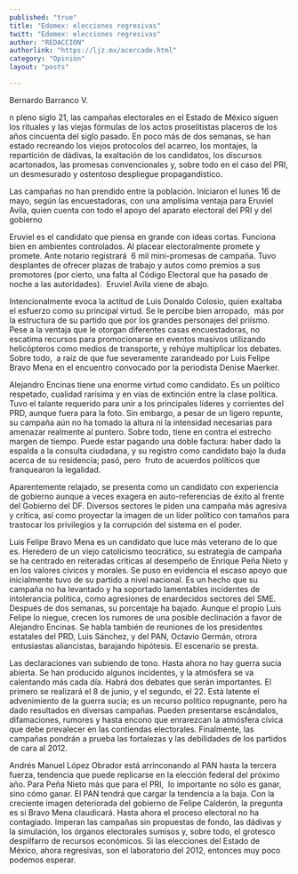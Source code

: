 ```yaml
---
published: "true"
title: "Edomex: elecciones regresivas"
twitt: "Edomex: elecciones regresivas"
author: "REDACCION"
authorlink: "https://ljz.mx/acercade.html"
category: "Opinión"
layout: "posts"

---
```



  Bernardo Barranco V.



n pleno siglo 21, las campañas electorales en el Estado de México siguen los rituales y las viejas fórmulas de los actos proselitistas placeros de los años cincuenta del siglo pasado. En poco más de dos semanas, se han estado recreando los viejos protocolos del acarreo, los montajes, la repartición de dádivas, la exaltación de los candidatos, los discursos acartonados, las promesas convencionales y, sobre todo en el caso del PRI, un desmesurado y ostentoso despliegue propagandístico.  

  Las campañas no han prendido entre la población. Iniciaron el lunes 16 de mayo, según las encuestadoras, con una amplísima ventaja para Eruviel Avila, quien cuenta con todo el apoyo del aparato electoral del PRI y del gobierno



  Eruviel es el candidato que piensa en grande con ideas cortas. Funciona bien en ambientes controlados. Al placear electoralmente promete y promete. Ante notario registrará  6 mil mini-promesas de campaña. Tuvo desplantes de ofrecer plazas de trabajo y autos como premios a sus promotores (por cierto, una falta al Código Electoral que ha pasado de noche a las autoridades).  Eruviel Avila viene de abajo.



  Intencionalmente evoca la actitud de Luis Donaldo Colosio, quien exaltaba el esfuerzo como su principal virtud. Se le percibe bien arropado,  más por la estructura de su partido que por los grandes personajes del priísmo. Pese a la ventaja que le otorgan diferentes casas encuestadoras, no escatima recursos para promocionarse en eventos masivos utilizando helicópteros como medios de transporte, y rehúye multiplicar los debates. Sobre todo,  a raíz de que fue severamente zarandeado por Luis Felipe Bravo Mena en el encuentro convocado por la periodista Denise Maerker.



  Alejandro Encinas tiene una enorme virtud como candidato. Es un político respetado, cualidad rarísima y en vías de extinción entre la clase política. Tuvo el talante requerido para unir a los principales líderes y corrientes del PRD, aunque fuera para la foto. Sin embargo, a pesar de un ligero repunte, su campaña aún no ha tomado la altura ni la intensidad necesarias para amenazar realmente al puntero. Sobre todo, tiene en contra el estrecho margen de tiempo. Puede estar pagando una doble factura: haber dado la espalda a la consulta ciudadana, y su registro como candidato bajo la duda acerca de su residencia; pasó, pero  fruto de acuerdos políticos que franquearon la legalidad.



  Aparentemente relajado, se presenta como un candidato con experiencia de gobierno aunque a veces exagera en auto-referencias de éxito al frente del Gobierno del DF. Diversos sectores le piden una campaña más agresiva y crítica, así como proyectar la imagen de un líder político con tamaños para trastocar los privilegios y la corrupción del sistema en el poder.



  Luis Felipe Bravo Mena es un candidato que luce más veterano de lo que es. Heredero de un viejo catolicismo teocrático, su estrategia de campaña se ha centrado en reiteradas críticas al desempeño de Enrique Peña Nieto y en los valores cívicos y morales. Se puso en evidencia el escaso apoyo que inicialmente tuvo de su partido a nivel nacional. Es un hecho que su campaña no ha levantado y ha soportado lamentables incidentes de intolerancia política, como agresiones de enardecidos sectores del SME. Después de dos semanas, su porcentaje ha bajado. Aunque el propio Luis Felipe lo niegue, crecen los rumores de una posible declinación a favor de Alejandro Encinas. Se habla también de reuniones de los presidentes estatales del PRD, Luis Sánchez, y del PAN, Octavio Germán, otrora  entusiastas aliancistas, barajando hipótesis. El escenario se presta.



  Las declaraciones van subiendo de tono. Hasta ahora no hay guerra sucia abierta. Se han producido algunos incidentes, y la atmósfera se va calentando más cada día. Habrá dos debates que serán importantes. El primero se realizará el 8 de junio, y el segundo, el 22. Está latente el advenimiento de la guerra sucia; es un recurso político repugnante, pero ha dado resultados en diversas campañas. Pueden presentarse escándalos, difamaciones, rumores y hasta encono que enrarezcan la atmósfera cívica que debe prevalecer en las contiendas electorales. Finalmente, las campañas pondrán a prueba las fortalezas y las debilidades de los partidos de cara al 2012.



  Andrés Manuel López Obrador está arrinconando al PAN hasta la tercera fuerza, tendencia que puede replicarse en la elección federal del próximo año. Para Peña Nieto más que para el PRI,  lo importante no sólo es ganar, sino cómo ganar. El PAN tendrá que cargar la tendencia a la baja. Con la creciente imagen deteriorada del gobierno de Felipe Calderón, la pregunta es si Bravo Mena claudicará. Hasta ahora el proceso electoral no ha contagiado. Imperan las campañas sin propuestas de fondo, las dádivas y la simulación, los órganos electorales sumisos y, sobre todo, el grotesco despilfarro de recursos económicos. Si las elecciones del Estado de México, ahora regresivas, son el laboratorio del 2012, entonces muy poco podemos esperar.

